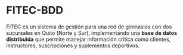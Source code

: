 # FITEC-BDD
FITEC es un sistema de gestión para una red de gimnasios con dos sucursales en Quito (Norte y Sur), implementando una **base de datos distribuida** que permite manejar información crítica como clientes, instructores, suscripciones y suplementos deportivos.
